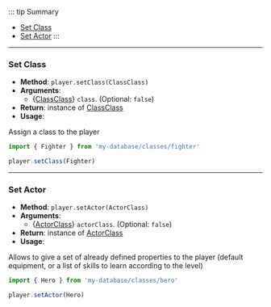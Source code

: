 ::: tip Summary
- [Set Class](#set-class)
- [Set Actor](#set-actor)
:::
---
### Set Class
- **Method**: `player.setClass(ClassClass)`
- **Arguments**:
    - {[ClassClass](/database/class.html)} `class`.  (Optional: `false`)
- **Return**: instance of [ClassClass](/database/class.html)   
- **Usage**:

 
Assign a class to the player

```ts
import { Fighter } from 'my-database/classes/fighter'

player.setClass(Fighter)
```


---
### Set Actor
- **Method**: `player.setActor(ActorClass)`
- **Arguments**:
    - {[ActorClass](/database/actor.html)} `actorClass`.  (Optional: `false`)
- **Return**: instance of [ActorClass](/database/actor.html)   
- **Usage**:

 
Allows to give a set of already defined properties to the player (default equipment, or a list of skills to learn according to the level)

```ts
import { Hero } from 'my-database/classes/hero'

player.setActor(Hero)
```

